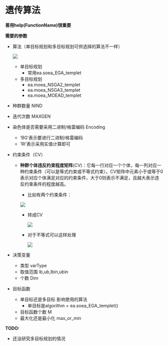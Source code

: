 # 遗传算法

**善用help(FunctionName)很重要**

**需要的参数**

- 算法（单目标规划和多目标规划可供选择的算法不一样）

  ![](C:\Users\Mars\Desktop\优化类模型\GeneticAlgorithm\img\1.webp)

  - 单目标规划
    - 常用ea.soea_EGA_templet
  - 多目标规划
    - ea.moea_NSGA2_templet
    - ea.moea_NSGA3_templet
    - ea.moea_MOEAD_templet

- 种群数量 NIND

- 迭代次数 MAXGEN

- 染色体是否需要采用二进制/格雷编码 Encoding

  - ‘BG’表示要进行二进制/格雷编码
  - ‘RI’表示采用实值计算即可

- 约束条件（CV）

  - **种群个体违反约束程度矩阵**(CV)：它每一行对应一个个体，每一列对应一种约束条件（可以是等式约束或不等式约束）。CV矩阵中元素小于或等于0表示对应个体满足对应的约束条件，大于0则表示不满足，且越大表示违反约束条件的程度越高。

    - 比如有两个约束条件：

    ![](C:\Users\Mars\Desktop\优化类模型\GeneticAlgorithm\img\1.png)

    - 转成CV

      ![](C:\Users\Mars\Desktop\优化类模型\GeneticAlgorithm\img\2.png)

    - 对于不等式可以这样处理

      ![](C:\Users\Mars\Desktop\优化类模型\GeneticAlgorithm\img\3.png)

- 决策变量

  - 类型 varType
  - 取值范围 lb,ub,lbin,ubin
  - 个数 Dim

- 目标函数

  - 单目标还是多目标 影响使用的算法
    - 单目标是algorithm = ea.soea_EGA_templet()
  - 目标函数个数 M
  - 最大化还是最小化 max_or_min

**TODO:**

- 还没研究多目标规划的情况